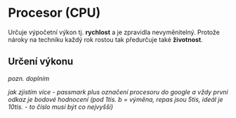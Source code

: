 # Procesor (CPU)

Určuje výpočetní výkon tj. **rychlost** a je zpravidla nevyměnitelný. Protože nároky na techniku každý rok rostou tak předurčuje také **životnost**.

## Určení výkonu
*pozn. doplním*

*jak zjistím více - passmark plus označení procesoru do google a vždy první odkaz je bodové hodnocení (pod 1tis. b = výměna, repas jsou 5tis, ideál je 10tis. - to číslo musí být co nejvyšší)*